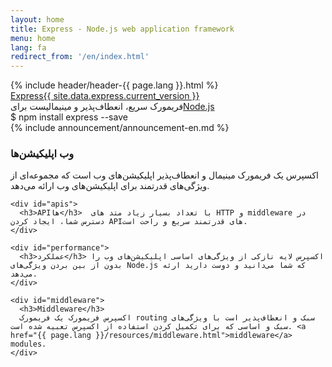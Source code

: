 ```yaml
---
layout: home
title: Express - Node.js web application framework
menu: home
lang: fa
redirect_from: '/en/index.html'
---
```


<section id="home-content">
  {% include header/header-{{ page.lang }}.html %}
  <div id="overlay"></div>
  <div id="homepage-leftpane" class="pane">
    <section id="description">
        <div class="express"><a href="/">Express</a><a href="{{ page.lang }}/changelog/4x.html#{{ site.data.express.current_version }}" id="express-version">{{ site.data.express.current_version }}</a></div>
        <span class="description">فریمورک سریع، انعطاف‌پذیر و مینیمالیست برای<a href='https://nodejs.org/en/'>Node.js</a></span>
    </section>
    <div id="install-command">$ npm install express --save</div>
  </div>
</section>
<section id="announcements">
  {% include announcement/announcement-en.md %}
</section>

<section id="intro">

  <div id="boxes" class="clearfix">
    <div id="web-applications">
      <h3>وب اپلیکیشن‌ها</h3> اکسپرس یک فریمورک مینیمال و انعطاف‌پذیر اپلیکیشن‌های وب است که مجموعه‌ای از ویژگی‌های قدرتمند برای اپلیکیشن‌های وب ارائه می‌دهد.
    </div>

    <div id="apis">
      <h3>API‌ها</h3>  با تعداد بسیار زیاد متد های HTTP و middleware در دسترس شما، ایجاد کردن APIهای قدرتمند سریع و راحت است.
    </div>

    <div id="performance">
      <h3>عملکرد</h3> اکسپرس لایه نازکی از ویژگی‌های اساسی اپلیکیشن‌های وب را بدون از بین بردن ویژگی‌های Node.js که شما می‌دانید و دوست دارید ارئه می‌دهد.
    </div>

    <div id="middleware">
      <h3>Middleware</h3>
      اکسپرس فریمورک یک فریمورک routing سبک و انعطاف‌پذیر است با ویژگی‌های سبک و اساسی‌ که برای تکمیل کردن استفاده از اکسپرس تعبیه شده است. <a href="{{ page.lang }}/resources/middleware.html">middleware</a> modules.
    </div>

  </div>

</section>
